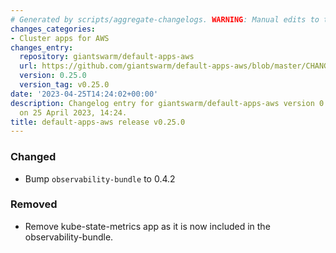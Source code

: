 ```yaml
---
# Generated by scripts/aggregate-changelogs. WARNING: Manual edits to this files will be overwritten.
changes_categories:
- Cluster apps for AWS
changes_entry:
  repository: giantswarm/default-apps-aws
  url: https://github.com/giantswarm/default-apps-aws/blob/master/CHANGELOG.md#0250---2023-04-25
  version: 0.25.0
  version_tag: v0.25.0
date: '2023-04-25T14:24:02+00:00'
description: Changelog entry for giantswarm/default-apps-aws version 0.25.0, published
  on 25 April 2023, 14:24.
title: default-apps-aws release v0.25.0
---
```


### Changed
- Bump `observability-bundle` to 0.4.2
### Removed
- Remove kube-state-metrics app as it is now included in the observability-bundle.
